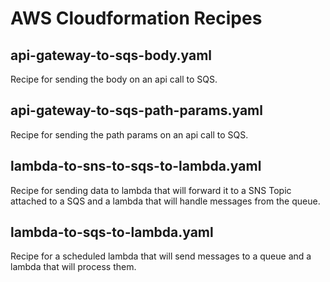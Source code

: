 # AWS Cloudformation Recipes

## api-gateway-to-sqs-body.yaml
Recipe for sending the body on an api call to SQS.

## api-gateway-to-sqs-path-params.yaml
Recipe for sending the path params on an api call to SQS.

## lambda-to-sns-to-sqs-to-lambda.yaml
Recipe for sending data to lambda that will forward it to a SNS Topic attached to a SQS and a lambda that will handle messages from the queue.

## lambda-to-sqs-to-lambda.yaml
Recipe for a scheduled lambda that will send messages to a queue and a lambda that will process them.